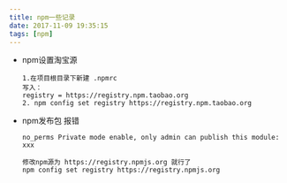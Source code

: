 ```yaml
---
title: npm一些记录
date: 2017-11-09 19:35:15
tags: [npm]
---
```


* npm设置淘宝源

  ```
  1.在项目根目录下新建 .npmrc
  写入：
  registry = https://registry.npm.taobao.org
  2. npm config set registry https://registry.npm.taobao.org
  ```


* npm发布包 报错

  ```
  no_perms Private mode enable, only admin can publish this module: xxx

  修改npm源为 https://registry.npmjs.org 就行了
  npm config set registry https://registry.npmjs.org
  ```


